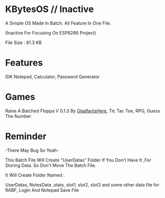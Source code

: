 # KBytesOS // Inactive
A Simple OS Made In Batch. All Feature In One File.

(Inactive For Focusing On ESP8266 Project)

File Size : 81.3 KB

# Features 

IDK
Notepad, Calculator, Password Generator

# Games

Raise A Batched Floppa V 0.1.3 By [GladfanIsHere](https://github.com/GladfanIsHere/Raise-a-batched-floppa), Tic Tac Toe, RPG, Guess The Number

# Reminder 

-There May Bug So Yeah-

This Batch File Will Create "UserDatas" Folder If You Don't Have It ,For Storing Data.
So Don't Move The Batch File.

It Will Create Folder Named :

UserDatas, NotesData ,stats, slot1, slot2, slot3 and some other data file for RABF, Login And Notepad Save File
